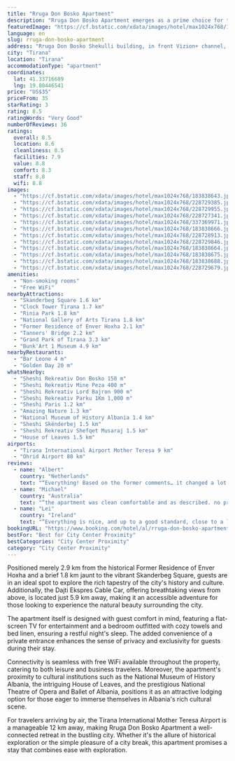```yaml
---
title: "Rruga Don Bosko Apartment"
description: "Rruga Don Bosko Apartment emerges as a prime choice for travelers seeking a blend of comfort and convenience in the heart of the city."
featuredImage: "https://cf.bstatic.com/xdata/images/hotel/max1024x768/183838643.jpg?k=29a3fd9281f87953e2af0d37f55f7c2a420ad770ff137882434e87856cfd2be6&o=&hp=1"
language: en
slug: rruga-don-bosko-apartment
address: "Rruga Don Bosko Shekulli building, in front Vizion+ channel, 1057 Tirana, Albania"
city: "Tirana"
location: "Tirana"
accommodationType: "apartment"
coordinates:
  lat: 41.33716689
  lng: 19.80446541
price: "US$35"
priceFrom: 35
starRating: 3
rating: 8.5
ratingWords: "Very Good"
numberOfReviews: 36
ratings:
  overall: 8.5
  location: 8.6
  cleanliness: 8.5
  facilities: 7.9
  value: 8.8
  comfort: 8.3
  staff: 8.8
  wifi: 8.8
images:
  - "https://cf.bstatic.com/xdata/images/hotel/max1024x768/183838643.jpg?k=29a3fd9281f87953e2af0d37f55f7c2a420ad770ff137882434e87856cfd2be6&o=&hp=1"
  - "https://cf.bstatic.com/xdata/images/hotel/max1024x768/228729385.jpg?k=83843a3b911d9c6a280453744ee6a05fce24b6534a02344ea9f0cc03c00d7d69&o=&hp=1"
  - "https://cf.bstatic.com/xdata/images/hotel/max1024x768/228729955.jpg?k=73e549e6c0f63736b33083ffd8a07d5191e34035250b4560ee600505faa1e08f&o=&hp=1"
  - "https://cf.bstatic.com/xdata/images/hotel/max1024x768/228727341.jpg?k=eea2cbf6be5ebc50d50c8c77d1ffd05a073079e849e058a516da17026814f3a7&o=&hp=1"
  - "https://cf.bstatic.com/xdata/images/hotel/max1024x768/337369971.jpg?k=f06cbd68f2e36e3982eda3264920af7a6ee852eccf6154bca6f40ccd8224ef45&o=&hp=1"
  - "https://cf.bstatic.com/xdata/images/hotel/max1024x768/183838666.jpg?k=1081b5b93f7b6a341d27203830108bdfd79b8704d1c3399b1c15849784641981&o=&hp=1"
  - "https://cf.bstatic.com/xdata/images/hotel/max1024x768/228728913.jpg?k=dabd8300a2d04d61384963f0f2ad9f2173cc4d3ecd725ae4c2d575971a88bdd4&o=&hp=1"
  - "https://cf.bstatic.com/xdata/images/hotel/max1024x768/228729846.jpg?k=42c4e9de04e47e5ef8bd1ec3047ba63e86a60a71a0ab4a1ec81ef106bf87f57a&o=&hp=1"
  - "https://cf.bstatic.com/xdata/images/hotel/max1024x768/183838664.jpg?k=a2c3d8783fdcdfc2a806e6bff5a0d2b5feb4cbd32ce2c39c3cfbe3adece7625f&o=&hp=1"
  - "https://cf.bstatic.com/xdata/images/hotel/max1024x768/183838675.jpg?k=f78cd2c4692f6f782650a4e65f589195874088510044ba891dbb6e554d74a5b6&o=&hp=1"
  - "https://cf.bstatic.com/xdata/images/hotel/max1024x768/183838688.jpg?k=6b179351ef1500e254ca55858b127c0ad53e0ae639dc7b1fe76517ad308bb67c&o=&hp=1"
  - "https://cf.bstatic.com/xdata/images/hotel/max1024x768/228729679.jpg?k=216af846c45940f192d28f6317a2f9ce223df4c82a1cfbc2f368c33bf7799838&o=&hp=1"
amenities:
  - "Non-smoking rooms"
  - "Free WiFi"
nearbyAttractions:
  - "Skanderbeg Square 1.6 km"
  - "Clock Tower Tirana 1.7 km"
  - "Rinia Park 1.8 km"
  - "National Gallery of Arts Tirana 1.8 km"
  - "Former Residence of Enver Hoxha 2.1 km"
  - "Tanners' Bridge 2.2 km"
  - "Grand Park of Tirana 3.3 km"
  - "Bunk'Art 1 Museum 4.9 km"
nearbyRestaurants:
  - "Bar Leone 4 m"
  - "Golden Day 20 m"
whatsNearby:
  - "Sheshi Rekreativ Don Bosko 150 m"
  - "Sheshi Rekreativ Mine Peza 400 m"
  - "Sheshi Rekreativ Lord Bajron 900 m"
  - "Sheshi Rekreativ Parku 1Km 1,000 m"
  - "Sheshi Paris 1.2 km"
  - "Amazing Nature 1.3 km"
  - "National Museum of History Albania 1.4 km"
  - "Sheshi Skënderbej 1.5 km"
  - "Sheshi Rekreativ Shefqet Musaraj 1.5 km"
  - "House of Leaves 1.5 km"
airports:
  - "Tirana International Airport Mother Teresa 9 km"
  - "Ohrid Airport 80 km"
reviews:
  - name: "Albert"
    country: "Netherlands"
    text: "“Everything! Based on the former comments… it changed a lot. There’s an air conditioning now and a fridge. The owner also provided me plastic cutlery and cups. What was very cute, it was the chips and drinks as snacks that she left on the table....”"
  - name: "Michael"
    country: "Australia"
    text: "“the apartment was clean comfortable and as described. no problem with check in ..,close enough to walk to the bus station . plenty of shops food resteraunts outside”"
  - name: "Lei"
    country: "Ireland"
    text: "“Everything is nice, and up to a good standard, close to a local market and many restaurants which is convenient.”"
bookingURL: "https://www.booking.com/hotel/al/rruga-don-bosko-apartment.en-gb.html?aid=8035640"
bestFor: "Best for City Center Proximity"
bestCategories: "City Center Proximity"
category: "City Center Proximity"
---
```


Positioned merely 2.9 km from the historical Former Residence of Enver Hoxha and a brief 1.8 km jaunt to the vibrant Skanderbeg Square, guests are in an ideal spot to explore the rich tapestry of the city's history and culture. Additionally, the Dajti Ekspres Cable Car, offering breathtaking views from above, is located just 5.9 km away, making it an accessible adventure for those looking to experience the natural beauty surrounding the city.

The apartment itself is designed with guest comfort in mind, featuring a flat-screen TV for entertainment and a bedroom outfitted with cozy towels and bed linen, ensuring a restful night's sleep. The added convenience of a private entrance enhances the sense of privacy and exclusivity for guests during their stay.

Connectivity is seamless with free WiFi available throughout the property, catering to both leisure and business travelers. Moreover, the apartment's proximity to cultural institutions such as the National Museum of History Albania, the intriguing House of Leaves, and the prestigious National Theatre of Opera and Ballet of Albania, positions it as an attractive lodging option for those eager to immerse themselves in Albania's rich cultural scene.

For travelers arriving by air, the Tirana International Mother Teresa Airport is a manageable 12 km away, making Rruga Don Bosko Apartment a well-connected retreat in the bustling city. Whether it's the allure of historical exploration or the simple pleasure of a city break, this apartment promises a stay that combines ease with exploration.